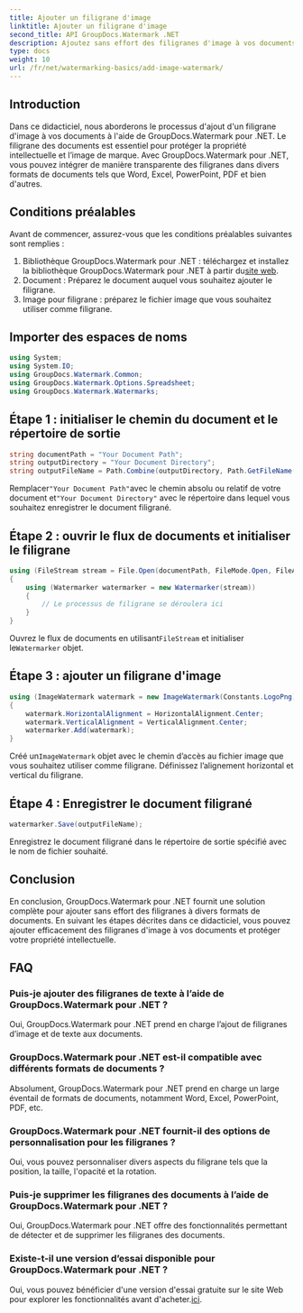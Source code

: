 ```yaml
---
title: Ajouter un filigrane d'image
linktitle: Ajouter un filigrane d'image
second_title: API GroupDocs.Watermark .NET
description: Ajoutez sans effort des filigranes d'image à vos documents à l'aide de GroupDocs.Watermark pour .NET. Protégez votre propriété intellectuelle en toute simplicité.
type: docs
weight: 10
url: /fr/net/watermarking-basics/add-image-watermark/
---
```

## Introduction
Dans ce didacticiel, nous aborderons le processus d'ajout d'un filigrane d'image à vos documents à l'aide de GroupDocs.Watermark pour .NET. Le filigrane des documents est essentiel pour protéger la propriété intellectuelle et l’image de marque. Avec GroupDocs.Watermark pour .NET, vous pouvez intégrer de manière transparente des filigranes dans divers formats de documents tels que Word, Excel, PowerPoint, PDF et bien d'autres.
## Conditions préalables
Avant de commencer, assurez-vous que les conditions préalables suivantes sont remplies :
1.  Bibliothèque GroupDocs.Watermark pour .NET : téléchargez et installez la bibliothèque GroupDocs.Watermark pour .NET à partir du[site web](https://releases.groupdocs.com/Watermark/net/).
2. Document : Préparez le document auquel vous souhaitez ajouter le filigrane.
3. Image pour filigrane : préparez le fichier image que vous souhaitez utiliser comme filigrane.

## Importer des espaces de noms
```csharp
using System;
using System.IO;
using GroupDocs.Watermark.Common;
using GroupDocs.Watermark.Options.Spreadsheet;
using GroupDocs.Watermark.Watermarks;
```
## Étape 1 : initialiser le chemin du document et le répertoire de sortie
```csharp
string documentPath = "Your Document Path";
string outputDirectory = "Your Document Directory";
string outputFileName = Path.Combine(outputDirectory, Path.GetFileName(documentPath));
```
 Remplacer`"Your Document Path"`avec le chemin absolu ou relatif de votre document et`"Your Document Directory"` avec le répertoire dans lequel vous souhaitez enregistrer le document filigrané.
## Étape 2 : ouvrir le flux de documents et initialiser le filigrane
```csharp
using (FileStream stream = File.Open(documentPath, FileMode.Open, FileAccess.ReadWrite))
{
    using (Watermarker watermarker = new Watermarker(stream))
    {
        // Le processus de filigrane se déroulera ici
    }
}
```
 Ouvrez le flux de documents en utilisant`FileStream` et initialiser le`Watermarker` objet.
## Étape 3 : ajouter un filigrane d'image
```csharp
using (ImageWatermark watermark = new ImageWatermark(Constants.LogoPng))
{
    watermark.HorizontalAlignment = HorizontalAlignment.Center;
    watermark.VerticalAlignment = VerticalAlignment.Center;
    watermarker.Add(watermark);
}
```
 Créé un`ImageWatermark` objet avec le chemin d’accès au fichier image que vous souhaitez utiliser comme filigrane. Définissez l’alignement horizontal et vertical du filigrane.
## Étape 4 : Enregistrer le document filigrané
```csharp
watermarker.Save(outputFileName);
```
Enregistrez le document filigrané dans le répertoire de sortie spécifié avec le nom de fichier souhaité.

## Conclusion
En conclusion, GroupDocs.Watermark pour .NET fournit une solution complète pour ajouter sans effort des filigranes à divers formats de documents. En suivant les étapes décrites dans ce didacticiel, vous pouvez ajouter efficacement des filigranes d'image à vos documents et protéger votre propriété intellectuelle.
## FAQ
### Puis-je ajouter des filigranes de texte à l’aide de GroupDocs.Watermark pour .NET ?
Oui, GroupDocs.Watermark pour .NET prend en charge l’ajout de filigranes d’image et de texte aux documents.
### GroupDocs.Watermark pour .NET est-il compatible avec différents formats de documents ?
Absolument, GroupDocs.Watermark pour .NET prend en charge un large éventail de formats de documents, notamment Word, Excel, PowerPoint, PDF, etc.
### GroupDocs.Watermark pour .NET fournit-il des options de personnalisation pour les filigranes ?
Oui, vous pouvez personnaliser divers aspects du filigrane tels que la position, la taille, l'opacité et la rotation.
### Puis-je supprimer les filigranes des documents à l’aide de GroupDocs.Watermark pour .NET ?
Oui, GroupDocs.Watermark pour .NET offre des fonctionnalités permettant de détecter et de supprimer les filigranes des documents.
### Existe-t-il une version d’essai disponible pour GroupDocs.Watermark pour .NET ?
 Oui, vous pouvez bénéficier d'une version d'essai gratuite sur le site Web pour explorer les fonctionnalités avant d'acheter.[ici](https://releases.groupdocs.com/).